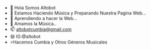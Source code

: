 - 👋 Hola Somos Altobot
- 👀 Estamos Haciendo Música y Preparando Nuestra Pagina Web...
- 🌱 Aprendiendo a hacer la Web...
- 💞️ Amamos la Música..
- 📫 altobotcumbia@gmail.com
- 😄 IG:@altobot
- ⚡Hacemos Cumbia y Otros Géneros Musicales

<!---
Alto-Bot/Altobot is a ✨ special ✨ repository because its `README.md` (this file) appears on your GitHub profile.
You can click the Preview link to take a look at your changes.
--->
